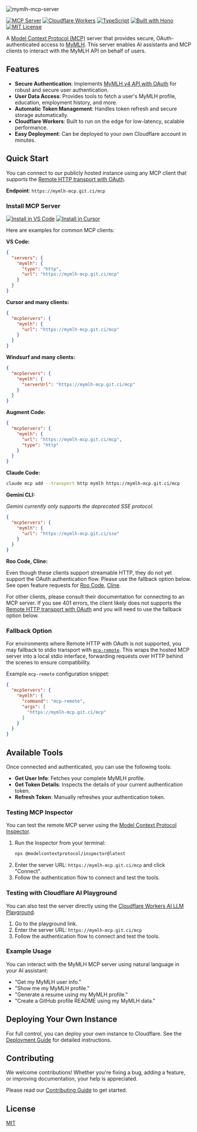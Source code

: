 ![mymlh-mcp-server](https://socialify.git.ci/wei/mymlh-mcp-server/image?description=1&font=Bitter&logo=https%3A%2F%2Fstatic.mlh.io%2Fbrand-assets%2Flogo%2Fofficial%2Fmlh-logo-color.svg&name=1&theme=Light)

[![MCP Server](https://img.shields.io/badge/MCP-Remote_HTTP_%20_Server-7B61FF)](https://modelcontextprotocol.io/docs/concepts/transports#http-streaming)
[![Cloudflare Workers](https://img.shields.io/badge/Cloudflare-Workers-F38020?logo=cloudflare&logoColor=white)](https://developers.cloudflare.com/workers/)
[![TypeScript](https://img.shields.io/badge/TypeScript-3178C6?logo=typescript&logoColor=white)](https://www.typescriptlang.org/)
[![Built with Hono](https://img.shields.io/badge/Built_with-Hono-ff4b4b?logo=hono)](https://hono.dev/)
[![MIT License](https://img.shields.io/badge/License-MIT-blue.svg)](https://wei.mit-license.org)

A [Model Context Protocol (MCP)](https://modelcontextprotocol.io/introduction) server that provides secure, OAuth-authenticated access to [MyMLH](https://my.mlh.io/). This server enables AI assistants and MCP clients to interact with the MyMLH API on behalf of users.

## Features

- **Secure Authentication**: Implements [MyMLH v4 API with OAuth](https://my.mlh.io/developers/docs) for robust and secure user authentication.
- **User Data Access**: Provides tools to fetch a user's MyMLH profile, education, employment history, and more.
- **Automatic Token Management**: Handles token refresh and secure storage automatically.
- **Cloudflare Workers**: Built to run on the edge for low-latency, scalable performance.
- **Easy Deployment**: Can be deployed to your own Cloudflare account in minutes.

## Quick Start

You can connect to our publicly hosted instance using any MCP client that supports the [Remote HTTP transport with OAuth](https://modelcontextprotocol.io/specification/2025-06-18/basic/authorization).

**Endpoint**: `https://mymlh-mcp.git.ci/mcp`

### Install MCP Server

[![Install in VS Code](https://img.shields.io/badge/VS_Code-Install_MCP-0098FF)](vscode:mcp/install?%7B%22name%22%3A%22mymlh%22%2C%22type%22%3A%22http%22%2C%22url%22%3A%22https%3A%2F%2Fmymlh-mcp.git.ci%2Fmcp%22%7D)
[![Install in Cursor](https://img.shields.io/badge/Cursor-Install_MCP-000000)](https://cursor.com/en/install-mcp?name=mymlh&config=eyJ1cmwiOiJodHRwczovL215bWxoLW1jcC5naXQuY2kvbWNwIn0%3D)

Here are examples for common MCP clients:

**VS Code:**

```json
{
  "servers": {
    "mymlh": {
      "type": "http",
      "url": "https://mymlh-mcp.git.ci/mcp"
    }
  }
}
```

**Cursor and many clients:**

```json
{
  "mcpServers": {
    "mymlh": {
      "url": "https://mymlh-mcp.git.ci/mcp"
    }
  }
}
```

**Windsurf and many clients:**

```json
{
  "mcpServers": {
    "mymlh": {
      "serverUrl": "https://mymlh-mcp.git.ci/mcp"
    }
  }
}
```

**Augment Code:**

```json
{
  "mcpServers": {
    "mymlh": {
      "url": "https://mymlh-mcp.git.ci/mcp",
      "type": "http"
    }
  }
}
```

**Claude Code:**

```sh
claude mcp add --transport http mymlh https://mymlh-mcp.git.ci/mcp
```

**Gemini CLI:**

_Gemini currently only supports the deprecated SSE protocol._

```json
{
  "mcpServers": {
    "mymlh": {
      "url": "https://mymlh-mcp.git.ci/sse"
    }
  }
}
```

**Roo Code, Cline:**

Even though these clients support streamable HTTP, they do not yet support the OAuth authentication flow. Please use the fallback option below. See open feature requests for [Roo Code](https://github.com/RooCodeInc/Roo-Code/issues/7296), [Cline](https://github.com/cline/cline/issues/4523).

For other clients, please consult their documentation for connecting to an MCP server. If you see 401 errors, the client likely does not supports the [Remote HTTP transport with OAuth](https://modelcontextprotocol.io/specification/2025-06-18/basic/authorization) and you will need to use the fallback option below.

### Fallback Option

For environments where Remote HTTP with OAuth is not supported, you may fallback to stdio transport with [`mcp-remote`](https://www.npmjs.com/package/mcp-remote). This wraps the hosted MCP server into a local stdio interface, forwarding requests over HTTP behind the scenes to ensure compatibility.

Example `mcp-remote` configuration snippet:

```json
{
  "mcpServers": {
    "mymlh": {
      "command": "mcp-remote",
      "args": [
        "https://mymlh-mcp.git.ci/mcp"
      ]
    }
  }
}
```

## Available Tools

Once connected and authenticated, you can use the following tools:

- **Get User Info**: Fetches your complete MyMLH profile.
- **Get Token Details**: Inspects the details of your current authentication token.
- **Refresh Token**: Manually refreshes your authentication token.

### Testing MCP Inspector

You can test the remote MCP server using the [Model Context Protocol Inspector](https://modelcontextprotocol.io/docs/tools/inspector).

1.  Run the Inspector from your terminal:
    ```bash
    npx @modelcontextprotocol/inspector@latest
    ```
2.  Enter the server URL: `https://mymlh-mcp.git.ci/mcp` and click "Connect".
3.  Follow the authentication flow to connect and test the tools.

### Testing with Cloudflare AI Playground

You can also test the server directly using the [Cloudflare Workers AI LLM Playground](https://playground.ai.cloudflare.com/).

1.  Go to the playground link.
2.  Enter the server URL: `https://mymlh-mcp.git.ci/mcp`
3.  Follow the authentication flow to connect and test the tools.

### Example Usage

You can interact with the MyMLH MCP server using natural language in your AI assistant:

- "Get my MyMLH user info."
- "Show me my MyMLH profile."
- "Generate a resume using my MyMLH profile."
- "Create a GitHub profile README using my MyMLH data."

## Deploying Your Own Instance

For full control, you can deploy your own instance to Cloudflare. See the [Deployment Guide](DEPLOYMENT.md) for detailed instructions.

## Contributing

We welcome contributions! Whether you're fixing a bug, adding a feature, or improving documentation, your help is appreciated.

Please read our [Contributing Guide](CONTRIBUTING.md) to get started.

## License

[MIT](https://wei.mit-license.org)
